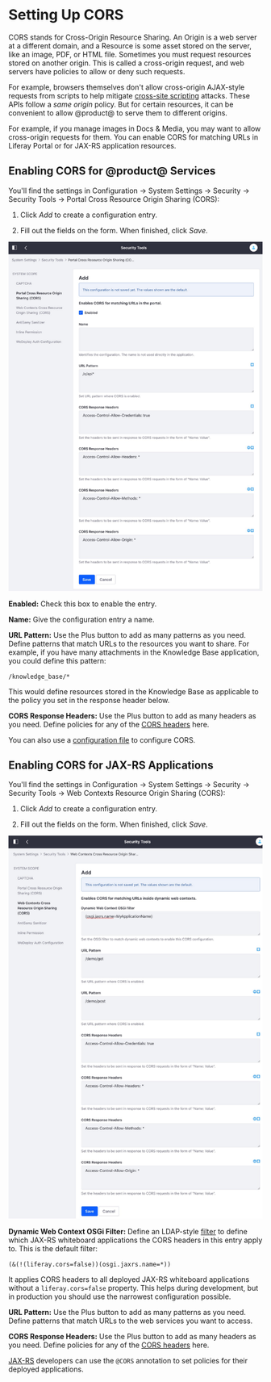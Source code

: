 # Setting Up CORS

CORS stands for Cross-Origin Resource Sharing. An Origin is a web server at a different domain, and a Resource is some asset stored on the server, like an image, PDF, or HTML file. Sometimes you must request resources stored on another origin. This is called a cross-origin request, and web servers have policies to allow or deny such requests. 

For example, browsers themselves don't allow cross-origin AJAX-style requests from scripts to help mitigate [cross-site scripting](https://en.wikipedia.org/wiki/Cross-site_scripting) attacks. These APIs follow a *same origin* policy. But for certain resources, it can be convenient to allow @product@ to serve them to different origins. 

For example, if you manage images in Docs & Media, you may want to allow cross-origin requests for them. You can enable CORS for matching URLs in Liferay Portal or for JAX-RS application resources. 

## Enabling CORS for @product@ Services

You'll find the settings in Configuration &rarr; System Settings &rarr; Security &rarr; Security Tools &rarr; Portal Cross Resource Origin Sharing (CORS): 

1.  Click *Add* to create a configuration entry. 

2.  Fill out the fields on the form. When finished, click *Save*. 

![Figure 1: The CORS system settings provide a way to configure CORS headers for Liferay services.](./images/CORS-portal.png)

**Enabled:** Check this box to enable the entry. 

**Name:** Give the configuration entry a name. 

**URL Pattern:** Use the Plus button to add as many patterns as you need. Define patterns that match URLs to the resources you want to share. For example, if you have many attachments in the Knowledge Base application, you could define this pattern: 

```
/knowledge_base/*
```

This would define resources stored in the Knowledge Base as applicable to the policy you set in the response header below. 

**CORS Response Headers:** Use the Plus button to add as many headers as you need. Define policies for any of the [CORS headers](https://developer.mozilla.org/en-US/docs/Web/HTTP/Headers#CORS) here. 

You can also use a [configuration file](../../platfrom/understanding-system-configuration-files.md) to configure CORS. 

## Enabling CORS for JAX-RS Applications

You'll find the settings in Configuration &rarr; System Settings &rarr; Security &rarr; Security Tools &rarr; Web Contexts Resource Origin Sharing (CORS): 

1.  Click *Add* to create a configuration entry. 

2.  Fill out the fields on the form. When finished, click *Save*. 

![Figure 2: There's a separate system settings category for CORS web contexts.](./images/CORS-jax-rs.png)

**Dynamic Web Context OSGi Filter:** Define an LDAP-style [filter](https://osgi.org/specification/osgi.cmpn/7.0.0/service.http.whiteboard.html) to define which JAX-RS whiteboard applications the CORS headers in this entry apply to. This is the default filter: 

```properties
(&(!(liferay.cors=false))(osgi.jaxrs.name=*))
```
It applies CORS headers to all deployed JAX-RS whiteboard applications without a `liferay.cors=false` property. This helps during development, but in production you should use the narrowest configuration possible. 

**URL Pattern:** Use the Plus button to add as many patterns as you need. Define patterns that match URLs to the web services you want to access. 

**CORS Response Headers:** Use the Plus button to add as many headers as you need. Define policies for any of the [CORS headers](https://developer.mozilla.org/en-US/docs/Web/HTTP/Headers#CORS) here. 

[JAX-RS](../../platform/web-services/jax-rs.md) developers can use the `@CORS` annotation to set policies for their deployed applications. 
